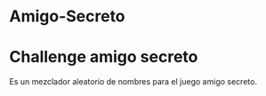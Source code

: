 # Amigo-Secreto

<h1>Challenge amigo secreto</h1>

Es un mezclador aleatorio de nombres para el juego amigo secreto. 
